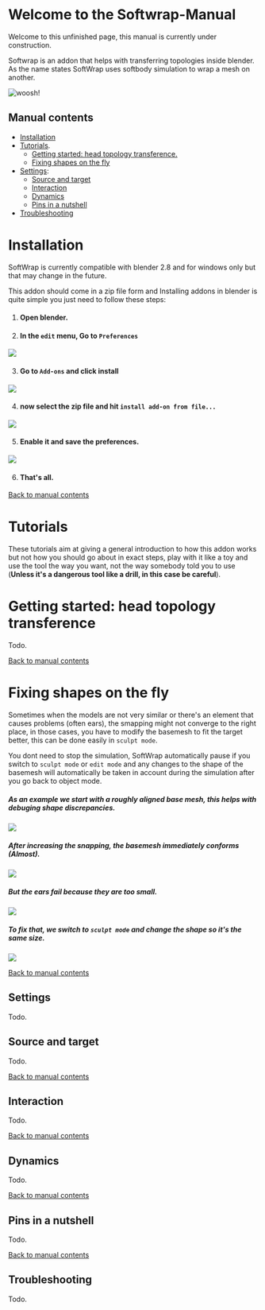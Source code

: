 # Welcome to the Softwrap-Manual

Welcome to this unfinished page, this manual is currently under construction.

Softwrap is an addon that helps with transferring topologies inside blender. As the name states SoftWrap uses softbody simulation to wrap a mesh on another.


![woosh!](img/venom.gif)


<a name="contents"></a>
## Manual contents
* [Installation](#Installation)
* [Tutorials](#Tutorials).
  * [Getting started: head topology transference.](Getting-started-head-topology-transference)
  * [Fixing shapes on the fly](#Fixing-shapes-on-the-fly)
* [Settings](#Settings):
  * [Source and target](#Source-and-target)
  * [Interaction](#Interaction)
  * [Dynamics](#Dynamics)
  * [Pins in a nutshell](#Pins-in-a-nutshell)
* [Troubleshooting](#Troubleshooting)


# Installation

SoftWrap is currently compatible with blender 2.8 and for windows only but that may change in the future.

This addon should come in a zip file form and Installing addons in blender is quite simple you just need to follow these steps:

1. #### Open blender.
2. #### In the `edit` menu, Go to `Preferences`

  ![](img/Edit-Preferences.png)


3. #### Go to `Add-ons` and click install
  ![](img/addons-install.png)


4. #### now select the zip file and hit `install add-on from file...`
  ![](img/install-from-file.png)

5. #### Enable it and save the preferences.
  ![](img/enable-save.png)

6. #### That's all.

[Back to manual contents](#manual-contents)



# Tutorials

These tutorials aim at giving a general introduction to how this addon works but not how you should go about in exact steps, play with it like a toy and use the tool the way you want, not the way somebody told you to use (**Unless it's a dangerous tool like a drill, in this case be careful**).

# Getting started: head topology transference

Todo.

[Back to manual contents](#manual-contents)

# Fixing shapes on the fly

Sometimes when the models are not very similar or there's an element that causes problems (often ears), the smapping might not converge to the right place, in those cases, you have to modify the basemesh to fit the target better, this can be done easily in ``sculpt mode``.

You dont need to stop the simulation, SoftWrap automatically pause if you switch to ``sculpt mode`` or ``edit mode`` and any changes to the shape of the basemesh will automatically be taken in account during the simulation after you go back to object mode.

##### As an example we start with a roughly aligned base mesh, this helps with debuging shape discrepancies.
![](img/tut2S1.png)

##### After increasing the snapping, the basemesh immediately conforms (Almost).
![](img/tut2S2.png)

##### But the ears fail because they are too small.
![](img/tut2S3.png)

##### To fix that, we switch to ``sculpt mode`` and change the shape so it's the same size.
![](img/tut2S4.gif)



[Back to manual contents](#manual-contents)

## Settings

Todo.

## Source and target

Todo.

[Back to manual contents](#manual-contents)

## Interaction

Todo.

[Back to manual contents](#manual-contents)

## Dynamics
Todo.

[Back to manual contents](#manual-contents)

## Pins in a nutshell
Todo.

[Back to manual contents](#manual-contents)

## Troubleshooting
Todo.
